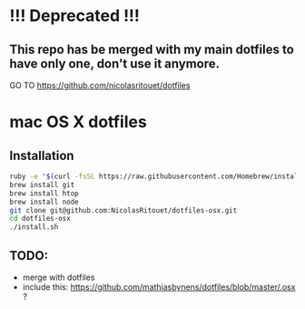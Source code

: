 # !!! Deprecated !!!
## This repo has be merged with my main dotfiles to have only one, don't use it anymore.

GO TO https://github.com/nicolasritouet/dotfiles

# mac OS X dotfiles  


## Installation
```bash
ruby -e "$(curl -fsSL https://raw.githubusercontent.com/Homebrew/install/master/install)"
brew install git
brew install htop
brew install node
git clone git@github.com:NicolasRitouet/dotfiles-osx.git
cd dotfiles-osx
./install.sh
````


## TODO:
- merge with dotfiles
- include this: https://github.com/mathiasbynens/dotfiles/blob/master/.osx ?
